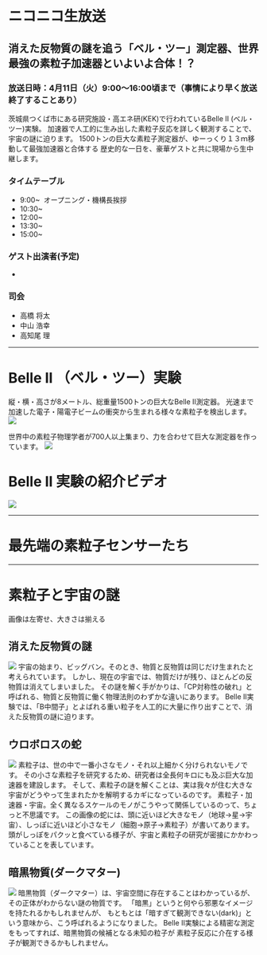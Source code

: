 # ニコニコ生放送
## 消えた反物質の謎を追う「ベル・ツー」測定器、世界最強の素粒子加速器といよいよ合体！？
### 放送日時：4月11日（火）9:00～16:00頃まで（事情により早く放送終了することあり）　
茨城県つくば市にある研究施設・高エネ研(KEK)で行われているBelle II (ベル・ツー)実験。
加速器で人工的に生み出した素粒子反応を詳しく観測することで、宇宙の謎に迫ります。
1500トンの巨大な素粒子測定器が、ゆーっくり１３ｍ移動して最強加速器と合体する
歴史的な一日を、豪華ゲストと共に現場から生中継します。

### タイムテーブル
-  9:00~  オープニング・機構長挨拶
- 10:30~  
- 12:00~  
- 13:30~  
- 15:00~  

### ゲスト出演者(予定)
- 

### 司会
- 高橋 将太
- 中山 浩幸
- 高知尾 理

---
# Belle II （ベル・ツー）実験
縦・横・高さが8メートル、総重量1500トンの巨大なBelle II測定器。
光速まで加速した電子・陽電子ビームの衝突から生まれる様々な素粒子を検出します。
![](http://test.belle2.jp/wp-content/uploads/2016/06/detector_vertical_v2.png)

世界中の素粒子物理学者が700人以上集まり、力を合わせて巨大な測定器を作っています。
![](https://pbs.twimg.com/media/C6dQRTcU0AAescd.jpg)

# Belle II 実験の紹介ビデオ
[![](http://img.youtube.com/vi/7b4m5V1TWCk/0.jpg)](https://www.youtube.com/watch?v=7b4m5V1TWCk&list=PLAb15H07mjviee1Z8Aj8a7k7_Ixmk7Rxe)

---
# 最先端の素粒子センサーたち



--- 
# 素粒子と宇宙の謎
画像は左寄せ、大きさは揃える

## 消えた反物質の謎
<!--権利処理-->
![](https://svs.gsfc.nasa.gov/vis/a010000/a010100/a010128/Arrow_JPG.jpg) 
宇宙の始まり、ビッグバン。そのとき、物質と反物質は同じだけ生まれたと考えられています。
しかし、現在の宇宙では、物質だけが残り、ほとんどの反物質は消えてしまいました。
その謎を解く手がかりは、「CP対称性の破れ」と呼ばれる、物質と反物質に働く物理法則のわずかな違いにあります。
Belle II実験では、「B中間子」とよばれる重い粒子を人工的に大量に作り出すことで、消えた反物質の謎に迫ります。

## ウロボロスの蛇
![](https://www2.kek.jp/ja/newskek/2006/novdec/photo/Satointerview6s.gif) 
素粒子は、世の中で一番小さなモノ・それ以上細かく分けられないモノです。
その小さな素粒子を研究するため、研究者は全長何キロにも及ぶ巨大な加速器を建設します。
そして、素粒子の謎を解くことは、実は我々が住む大きな宇宙がどうやって生まれたかを解明するカギになっているのです。
素粒子・加速器・宇宙。全く異なるスケールのモノがこうやって関係しているのって、ちょっと不思議です。
この画像の蛇には、頭に近いほど大きなモノ（地球→星→宇宙）、しっぽに近いほど小さなモノ（細胞→原子→素粒子）が書いてあります。
頭がしっぽをパクッと食べている様子が、宇宙と素粒子の研究が密接にかかわっていることを表しています。

## 暗黒物質(ダークマター)
<!--権利処理-->
![](https://www.nasa.gov/sites/default/files/thumbnails/image/15861603283_3579db3fc6_o.jpg) 
暗黒物質（ダークマター）は、宇宙空間に存在することはわかっているが、その正体がわからない謎の物質です。
「暗黒」というと何やら邪悪なイメージを持たれるかもしれませんが、
もともとは「暗すぎて観測できない(dark)」という意味から、こう呼ばれるようになりました。
Belle II実験による精密な測定をもってすれば、暗黒物質の候補となる未知の粒子が
素粒子反応に介在する様子が観測できるかもしれません。

